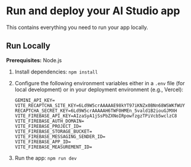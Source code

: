 # Run and deploy your AI Studio app

This contains everything you need to run your app locally.

## Run Locally

**Prerequisites:**  Node.js


1. Install dependencies:
   `npm install`
2. Configure the following environment variables either in a `.env` file (for local development) or in your deployment environment (e.g., Vercel):

    ```
    GEMINI_API_KEY=
    VITE_RECAPTCHA_SITE_KEY=6Ld9W5crAAAAAE98kYT97iKNZx0BNn68WSWKfWUY
    RECAPTCHA_SECRET_KEY=6Ld9W5crAAAAAH6TWF0HMEn_5vald1B2iouGJMXH
    VITE_FIREBASE_API_KEY=AIzaSyA1jSsPbZXNoIRpowfzgzTPiVcb5wclzC8
    VITE_FIREBASE_AUTH_DOMAIN=
    VITE_FIREBASE_PROJECT_ID=
    VITE_FIREBASE_STORAGE_BUCKET=
    VITE_FIREBASE_MESSAGING_SENDER_ID=
    VITE_FIREBASE_APP_ID=
    VITE_FIREBASE_MEASUREMENT_ID=
    ```
3. Run the app:
   `npm run dev`
